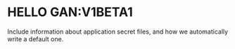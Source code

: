 # HELLO GAN:V1BETA1


Include information about application secret files, and how we automatically write a default one.